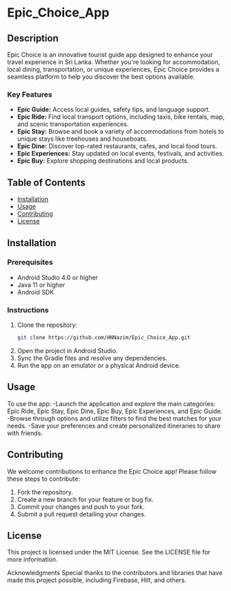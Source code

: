 # Epic_Choice_App

## Description
Epic Choice is an innovative tourist guide app designed to enhance your travel experience in Sri Lanka. Whether you're looking for accommodation, local dining, transportation, or unique experiences, Epic Choice provides a seamless platform to help you discover the best options available. 

### Key Features
- **Epic Guide:** Access local guides, safety tips, and language support.
- **Epic Ride:** Find local transport options, including taxis, bike rentals, map, and scenic transportation experiences.
- **Epic Stay:** Browse and book a variety of accommodations from hotels to unique stays like treehouses and houseboats.
- **Epic Dine:** Discover top-rated restaurants, cafes, and local food tours.
- **Epic Experiences:** Stay updated on local events, festivals, and activities.
- **Epic Buy:** Explore shopping destinations and local products.

## Table of Contents
- [Installation](#installation)
- [Usage](#usage)
- [Contributing](#contributing)
- [License](#license)

## Installation
### Prerequisites
- Android Studio 4.0 or higher
- Java 11 or higher
- Android SDK

### Instructions
1. Clone the repository:
   ```bash
   git clone https://github.com/HNNazim/Epic_Choice_App.git
2. Open the project in Android Studio.
3. Sync the Gradle files and resolve any dependencies.
4. Run the app on an emulator or a physical Android device.
   
## Usage
To use the app:
-Launch the application and explore the main categories: Epic Ride, Epic Stay, Epic Dine, Epic Buy, Epic Experiences, and Epic Guide.
-Browse through options and utilize filters to find the best matches for your needs.
-Save your preferences and create personalized itineraries to share with friends.

## Contributing
We welcome contributions to enhance the Epic Choice app! Please follow these steps to contribute:
1. Fork the repository.
2. Create a new branch for your feature or bug fix.
3. Commit your changes and push to your fork.
4. Submit a pull request detailing your changes.

## License
This project is licensed under the MIT License. See the LICENSE file for more information.

Acknowledgments
Special thanks to the contributors and libraries that have made this project possible, including Firebase, Hilt, and others.
